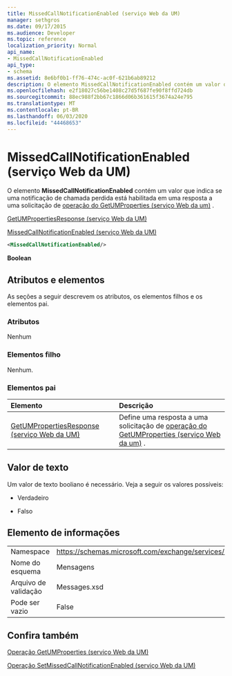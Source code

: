 ```yaml
---
title: MissedCallNotificationEnabled (serviço Web da UM)
manager: sethgros
ms.date: 09/17/2015
ms.audience: Developer
ms.topic: reference
localization_priority: Normal
api_name:
- MissedCallNotificationEnabled
api_type:
- schema
ms.assetid: 8e6bf0b1-ff76-474c-ac0f-621b6ab89212
description: O elemento MissedCallNotificationEnabled contém um valor que indica se uma notificação de chamada perdida está habilitada em uma resposta a uma solicitação de operação do GetUMProperties (serviço Web da UM).
ms.openlocfilehash: e2f18027c56be1408c27d5f687fe90f8ffd724db
ms.sourcegitcommit: 88ec988f2bb67c1866d06b361615f3674a24e795
ms.translationtype: MT
ms.contentlocale: pt-BR
ms.lasthandoff: 06/03/2020
ms.locfileid: "44468653"
---
```

# <a name="missedcallnotificationenabled-um-web-service"></a>MissedCallNotificationEnabled (serviço Web da UM)

O elemento **MissedCallNotificationEnabled** contém um valor que indica se uma notificação de chamada perdida está habilitada em uma resposta a uma solicitação de [operação do GetUMProperties (serviço Web da um)](getumproperties-operation-um-web-service.md) . 
  
[GetUMPropertiesResponse (serviço Web da UM)](getumpropertiesresponse-um-web-service.md)
  
[MissedCallNotificationEnabled (serviço Web da UM)](missedcallnotificationenabled-um-web-service.md)
  
```xml
<MissedCallNotificationEnabled/>
```

 **Boolean**
## <a name="attributes-and-elements"></a>Atributos e elementos

As seções a seguir descrevem os atributos, os elementos filhos e os elementos pai.
  
### <a name="attributes"></a>Atributos

Nenhum
  
### <a name="child-elements"></a>Elementos filho

Nenhum.
  
### <a name="parent-elements"></a>Elementos pai

|**Elemento**|**Descrição**|
|:-----|:-----|
|[GetUMPropertiesResponse (serviço Web da UM)](getumpropertiesresponse-um-web-service.md) <br/> |Define uma resposta a uma solicitação de [operação do GetUMProperties (serviço Web da um)](getumproperties-operation-um-web-service.md) .  <br/> |
   
## <a name="text-value"></a>Valor de texto

Um valor de texto booliano é necessário. Veja a seguir os valores possíveis:
  
- Verdadeiro
    
- Falso
    
## <a name="element-information"></a>Elemento de informações

|||
|:-----|:-----|
|Namespace  <br/> |https://schemas.microsoft.com/exchange/services/2006/messages  <br/> |
|Nome do esquema  <br/> |Mensagens  <br/> |
|Arquivo de validação  <br/> |Messages.xsd  <br/> |
|Pode ser vazio  <br/> |False  <br/> |
   
## <a name="see-also"></a>Confira também



[Operação GetUMProperties (serviço Web da UM)](getumproperties-operation-um-web-service.md)
  
[Operação SetMissedCallNotificationEnabled (serviço Web da UM)](setmissedcallnotificationenabled-operation-um-web-service.md)


